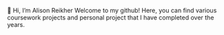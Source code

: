 👋 Hi, I’m Alison Reikher
Welcome to my github!
Here, you can find various coursework projects and personal project that I have completed over the years.
